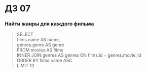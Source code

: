 # ДЗ 07  
### Найти жанры для каждого фильма  
> SELECT  
    films.name AS name,  
    genres.genre AS genre  
FROM movies AS films  
INNER JOIN genres AS genres ON films.id = genres.movie_id  
ORDER BY films.name ASC  
LIMIT 10

